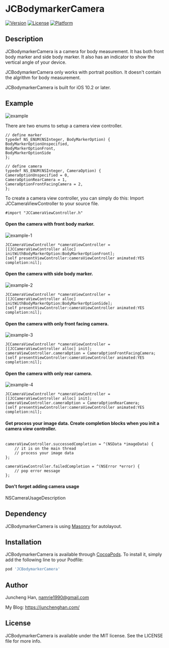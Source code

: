 # JCBodymarkerCamera

[![Version](https://img.shields.io/cocoapods/v/JCBodymarkerCamera.svg?style=flat)](https://cocoapods.org/pods/JCBodymarkerCamera)
[![License](https://img.shields.io/cocoapods/l/JCBodymarkerCamera.svg?style=flat)](https://cocoapods.org/pods/JCBodymarkerCamera)
[![Platform](https://img.shields.io/cocoapods/p/JCBodymarkerCamera.svg?style=flat)](https://cocoapods.org/pods/JCBodymarkerCamera)

## Description
JCBodymarkerCamera is a camera for body measurement. It has both front body marker and side body marker. It also has an indicator to show the vertical angle of your device.

JCBodymarkerCamera only works with portrait position. It doesn't contain the algrithm for body measurement.

JCBodymarkerCamera is built for iOS 10.2 or later.

## Example

![example](https://github.com/JasonHan1990/JCBodymarkerCamera/blob/master/ExampleImages/iPhone-20181029210452.2018-10-29%2021_27_05.gif)
 
There are two enums to setup a camera view controller.

```objc
// define marker
typedef NS_ENUM(NSInteger, BodyMarkerOption) {
BodyMarkerOptionUnspecified,
BodyMarkerOptionFront,
BodyMarkerOptionSide
};

// define camera
typedef NS_ENUM(NSInteger, CameraOption) {
CameraOptionUnspecified = 0,
CameraOptionRearCamera = 1,
CameraOptionFrontFacingCamera = 2,
};
```
To create a camera view controller, you can simply do this:
Import JCCameraViewController to your source file.
```objc
#import "JCCameraViewController.h"
```
#### Open the camera with front body marker.
![example-1](https://github.com/JasonHan1990/JCBodymarkerCamera/blob/master/ExampleImages/front-marker.PNG)
```objc
JCCameraViewController *cameraViewController = [[JCCameraViewController alloc] initWithBodyMarkerOption:BodyMarkerOptionFront];
[self presentViewController:cameraViewController animated:YES completion:nil];
```  
#### Open the camera with side body marker.
![example-2](https://github.com/JasonHan1990/JCBodymarkerCamera/blob/master/ExampleImages/side-marker.PNG)
```objc
JCCameraViewController *cameraViewController = [[JCCameraViewController alloc] initWithBodyMarkerOption:BodyMarkerOptionSide];
[self presentViewController:cameraViewController animated:YES completion:nil];
```
#### Open the camera with only front facing camera.
![example-3](https://github.com/JasonHan1990/JCBodymarkerCamera/blob/master/ExampleImages/front-facing.PNG)
```objc
JCCameraViewController *cameraViewController = [[JCCameraViewController alloc] init];
cameraViewController.cameraOption = CameraOptionFrontFacingCamera;
[self presentViewController:cameraViewController animated:YES completion:nil];
```
#### Open the camera with only rear camera.
![example-4](https://github.com/JasonHan1990/JCBodymarkerCamera/blob/master/ExampleImages/rear.PNG)
```objc
JCCameraViewController *cameraViewController = [[JCCameraViewController alloc] init];
cameraViewController.cameraOption = CameraOptionRearCamera;
[self presentViewController:cameraViewController animated:YES completion:nil];
```
#### Get process your image data. Create completion blocks when you init a camera view controller.
```objc

cameraViewController.successedCompletion = ^(NSData *imageData) {
    // it is on the main thread
    // process your image data
};

cameraViewController.failedCompletion = ^(NSError *error) {
    // pop error message
};
```
#### Don't forget adding camera usage

NSCameraUsageDescription


## Dependency

JCBodymarkerCamera is using [Masonry](https://cocoapods.org/pods/Masonry) for autolayout. 

## Installation

JCBodymarkerCamera is available through [CocoaPods](https://cocoapods.org). To install
it, simply add the following line to your Podfile:

```ruby
pod 'JCBodymarkerCamera'
```

## Author

Juncheng Han, namrie1990@gmail.com

My Blog:
https://junchenghan.com/

## License

JCBodymarkerCamera is available under the MIT license. See the LICENSE file for more info.
